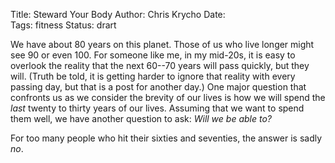 Title: Steward Your Body
Author:	Chris Krycho
Date:	
Tags: fitness
Status:	drart

We have about 80 years on this planet. Those of us who live longer might see 90 or even 100. For someone like me, in my mid-20s, it is easy to overlook the reality that the next 60--70 years will pass quickly, but they will. (Truth be told, it is getting harder to ignore that reality with every passing day, but that is a post for another day.) One major question that confronts us as we consider the brevity of our lives is how we will spend the *last* twenty to thirty years of our lives. Assuming that we want to spend them well, we have another question to ask: *Will we be _able_ to?*

For too many people who hit their sixties and seventies, the answer is sadly *no*.